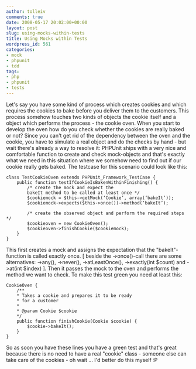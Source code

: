 ```yaml
---
author: tolleiv
comments: true
date: 2008-05-17 20:02:00+00:00
layout: post
slug: using-mocks-within-tests
title: Using Mocks within Tests
wordpress_id: 561
categories:
- mock
- phpunit
- tdd
tags:
- php
- phpunit
- tests
---
```


Let's say you have some kind of process which creates cookies and which requires the cookies to bake before you deliver them to the customers. This process somehow touches two kinds of objects the cookie itself and a object which performs the process - the cookie oven.
When you start to develop the oven how do you check whether the cookies are really baked or not? Since you can't get rid of the dependency between the oven and the cookie, you have to simulate a real object and do the checks by hand - but wait there's already a way to resolve it:
PHPUnit ships with a very nice and comfortable function to create and check mock-objects and that's exactly what we need in this situation where we somehow need to find out if our cookie really gets baked.
The testcase for this scenario could look like this:


    
    
    class TestCookieOven extends PHPUnit_Framework_TestCase {
    	public function testIfCookieIsBakenWithinFinishing() {
    		/* create the mock and expect the
    		bakeIt method to be called at least once */
    		$cookiemock = $this->getMock(‘Cookie’, array(‘bakeIt’));
    		$cookiemock->expects($this->once())->method(‘bakeIt’);
    
    		/* create the observed object and perform the required steps */
    		$cookieoven = new CookieOven();
    		$cookieoven->finishCookie($cookiemock);
    	}
    }
    


This first creates a mock and assigns the expectation that the "bakeIt"-function is called exactly once. [ beside the ->once()-call there are some alternatives: ->any(), ->never(), ->atLeastOnce(), ->exactly(int $count) and ->at(int $index) ]. Then it passes the mock to the oven and performs the method we want to check. To make this test green you need at least this:

    
    
    CookieOven {
    	/**
    	* Takes a cookie and prepares it to be ready
    	* for a customer
    	*
    	* @param Cookie $cookie
    	*/
    	public function finishCookie(Cookie $cookie) {
    		$cookie->bakeIt();
    	}
    }
    


So as soon you have these lines you have a green test and that's great because there is no need to have a real "cookie" class - someone else can take care of the cookies - oh wait ... I'd better do this myself :P
